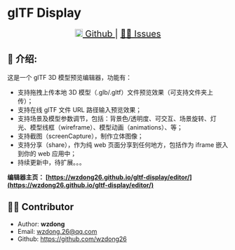 # glTF Display

<center style="font-size: 20px">
    <a href="https://github.com/wzdong26/gltf-display/">
        <img height="18px" src="https://github.githubassets.com/pinned-octocat.svg" alt="💻"/> Github
    </a>
     | 
    <a href="https://github.com/wzdong26/gltf-display/issues">👨‍🔧 Issues</a>
</center>
<!-- <p align="right">
    <a href="https://github.com/wzdong26/gltf-display/tree/main/README_zh.md">中文</a>
    - | -
    <i>EN</i> 
</p> -->

## 📙 介绍:

这是一个 glTF 3D 模型预览编辑器，功能有：

- 支持拖拽上传本地 3D 模型（.glb/.gltf）文件预览效果（可支持文件夹上传）；
- 支持在线 glTF 文件 URL 路径输入预览效果；
- 支持场景及模型参数调节，包括：背景色/透明度、可交互、场景旋转、灯光、模型线框（wireframe）、模型动画（animations）、等；
- 支持截图（screenCapture），制作立体图像；
- 支持分享（share），作为纯 web 页面分享到任何地方，包括作为 iframe 嵌入到你的 web 应用中；
- 持续更新中，待扩展。。。

**编辑器主页：
[https://wzdong26.github.io/gltf-display/editor/](https://wzdong26.github.io/gltf-display/editor/)**

## 🙆‍♂️ Contributor

- Author: **wzdong**
- Email: wzdong.26@qq.com
- Github: https://github.com/wzdong26
